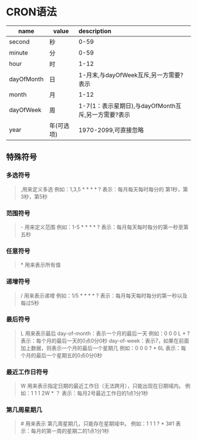 # CRON语法
|name|value|description|
|---|---|:---|
|second|秒|0-59|
|minute|分|0-59|
|hour|时|1-12|
|dayOfMonth|日|1-月末,与dayOfWeek互斥,另一方需要?表示|
|month|月|1-12|
|dayOfWeek|周|1-7(1：表示星期日),与dayOfMonth互斥,另一方需要?表示|
|year|年(可选项)|1970-2099,可直接忽略|

## 特殊符号
### 多选符号
> ,用来定义多选
> 例如：1,3,5 * * * * ?
> 表示：每月每天每时每分的 第1秒，第3秒，第5秒

### 范围符号
> \- 用来定义范围
> 例如：1-5 * * * * ?
> 表示：每月每天每时每分的第一秒至第五秒

### 任意符号
> \* 用来表示所有值

### 递增符号
> \/ 用来表示递增
> 例如：1/5 * * * * ?
> 表示：每月每天每时每分的第一秒以及每过5秒

### 最后符号
> L 用来表示最后
> day-of-month：表示一个月的最后一天
> 例如：0 0 0 L * ?
> 表示：每个月的最后一天的0点0分0秒
> day-of-week：表示7，如果在前面加上数据，则表示一个月的最后一个星期几
> 例如：0 0 0 ? * 6L
> 表示：每个月的最后一个星期五的0点0分0秒

### 最近工作日符号
> W 用来表示指定日期的最近工作日（无法跨月），只能出现在日期域内。
> 例如：1 1 1 2W * ？
> 表示：每月2号最近工作日的1点1分1秒

### 第几周星期几
> \# 用来表示 第几周星期几，只能存在星期域中。
> 例如：1 1 1 ? * 3#1
> 表示：每月的第一周的星期二的1点1分1秒